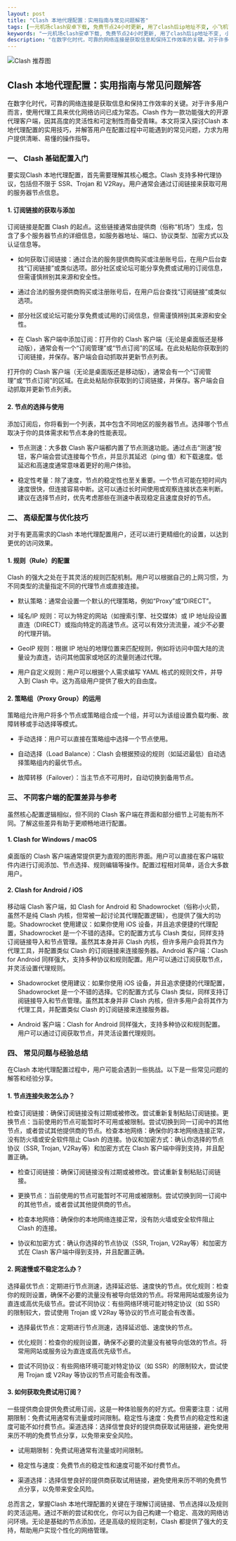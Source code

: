 ```yaml
---
layout: post
title: "Clash 本地代理配置：实用指南与常见问题解答"
tags: [一元机场clash安卓下载, 免费节点24小时更新, 用了clash后ip地址不变, 小飞机节点购买, clashforwindows节点没了]
keywords: "一元机场clash安卓下载, 免费节点24小时更新, 用了clash后ip地址不变, 小飞机节点购买, clashforwindows节点没了"
description: "在数字化时代，可靠的网络连接是获取信息和保持工作效率的关键。对于许多用户而言，使用代理工具来优化网络访问已成为常态。Clash 作为一款功能强大的开源代理客户端，因其高度的灵活性和可定制性而备受青睐。本文将深入探讨Clash 本地代理配置的实用技巧，并解答用户在配置过程中可能遇到的常见问题，力求为用户提供清晰、易懂的操作指导。"
---
```


![Clash 推荐图](https://clashjd.github.io/assets/img/机场节点购买.png)

## Clash 本地代理配置：实用指南与常见问题解答

在数字化时代，可靠的网络连接是获取信息和保持工作效率的关键。对于许多用户而言，使用代理工具来优化网络访问已成为常态。Clash 作为一款功能强大的开源代理客户端，因其高度的灵活性和可定制性而备受青睐。本文将深入探讨Clash 本地代理配置的实用技巧，并解答用户在配置过程中可能遇到的常见问题，力求为用户提供清晰、易懂的操作指导。

### 一、 Clash 基础配置入门

要实现Clash 本地代理配置，首先需要理解其核心概念。Clash 支持多种代理协议，包括但不限于 SSR、Trojan 和 V2Ray。用户通常会通过订阅链接来获取可用的服务器节点信息。

#### 1. 订阅链接的获取与添加

订阅链接是配置 Clash 的起点。这些链接通常由提供商（俗称“机场”）生成，包含了多个服务器节点的详细信息，如服务器地址、端口、协议类型、加密方式以及认证信息等。

- 如何获取订阅链接：通过合法的服务提供商购买或注册账号后，在用户后台查找“订阅链接”或类似选项。部分社区或论坛可能分享免费或试用的订阅信息，但需谨慎辨别其来源和安全性。

- 通过合法的服务提供商购买或注册账号后，在用户后台查找“订阅链接”或类似选项。

- 部分社区或论坛可能分享免费或试用的订阅信息，但需谨慎辨别其来源和安全性。

- 在 Clash 客户端中添加订阅：打开你的 Clash 客户端（无论是桌面版还是移动版），通常会有一个“订阅管理”或“节点订阅”的区域。在此处粘贴你获取到的订阅链接，并保存。客户端会自动抓取并更新节点列表。

打开你的 Clash 客户端（无论是桌面版还是移动版），通常会有一个“订阅管理”或“节点订阅”的区域。在此处粘贴你获取到的订阅链接，并保存。客户端会自动抓取并更新节点列表。

#### 2. 节点的选择与使用

添加订阅后，你将看到一个列表，其中包含不同地区的服务器节点。选择哪个节点取决于你的具体需求和节点本身的性能表现。

- 节点测速：大多数 Clash 客户端都内置了节点测速功能。通过点击“测速”按钮，客户端会尝试连接每个节点，并显示其延迟（ping 值）和下载速度。低延迟和高速度通常意味着更好的用户体验。

- 稳定性考量：除了速度，节点的稳定性也至关重要。一个节点可能在短时间内速度很快，但连接容易中断。这可以通过长时间使用或观察连接状态来判断。建议在选择节点时，优先考虑那些在测速中表现稳定且速度良好的节点。

### 二、 高级配置与优化技巧

对于有更高需求的Clash 本地代理配置用户，还可以进行更精细化的设置，以达到更优的访问效果。

#### 1. 规则（Rule）的配置

Clash 的强大之处在于其灵活的规则匹配机制。用户可以根据自己的上网习惯，为不同类型的流量指定不同的代理节点或直接连接。

- 默认策略：通常会设置一个默认的代理策略，例如“Proxy”或“DIRECT”。

- 域名/IP 规则：可以为特定的网站（如搜索引擎、社交媒体）或 IP 地址段设置直连（DIRECT）或指向特定的高速节点。这可以有效分流流量，减少不必要的代理开销。

- GeoIP 规则：根据 IP 地址的地理位置来匹配规则，例如将访问中国大陆的流量设为直连，访问其他国家或地区的流量则通过代理。

- 用户自定义规则：用户可以根据个人需求编写 YAML 格式的规则文件，并导入到 Clash 中。这为高级用户提供了极大的自由度。

#### 2. 策略组（Proxy Group）的运用

策略组允许用户将多个节点或策略组合成一个组，并可以为该组设置负载均衡、故障转移或手动选择等模式。

- 手动选择：用户可以直接在策略组中选择一个节点使用。

- 自动选择（Load Balance）：Clash 会根据预设的规则（如延迟最低）自动选择策略组内的最优节点。

- 故障转移（Failover）：当主节点不可用时，自动切换到备用节点。

### 三、 不同客户端的配置差异与参考

虽然核心配置逻辑相似，但不同的 Clash 客户端在界面和部分细节上可能有所不同。了解这些差异有助于更顺畅地进行配置。

#### 1. Clash for Windows / macOS

桌面版的 Clash 客户端通常提供更为直观的图形界面。用户可以直接在客户端软件内进行订阅添加、节点选择、规则编辑等操作。配置过程相对简单，适合大多数用户。

#### 2. Clash for Android / iOS

移动端 Clash 客户端，如 Clash for Android 和 Shadowrocket（俗称小火箭，虽然不是纯 Clash 内核，但常被一起讨论其代理配置逻辑），也提供了强大的功能。Shadowrocket 使用建议：如果你使用 iOS 设备，并且追求便捷的代理配置，Shadowrocket 是一个不错的选择。它的配置方式与 Clash 类似，同样支持订阅链接导入和节点管理。虽然其本身并非 Clash 内核，但许多用户会将其作为代理工具，并配置类似 Clash 的订阅链接来连接服务器。Android 客户端：Clash for Android 同样强大，支持多种协议和规则配置。用户可以通过订阅获取节点，并灵活设置代理规则。

- Shadowrocket 使用建议：如果你使用 iOS 设备，并且追求便捷的代理配置，Shadowrocket 是一个不错的选择。它的配置方式与 Clash 类似，同样支持订阅链接导入和节点管理。虽然其本身并非 Clash 内核，但许多用户会将其作为代理工具，并配置类似 Clash 的订阅链接来连接服务器。

- Android 客户端：Clash for Android 同样强大，支持多种协议和规则配置。用户可以通过订阅获取节点，并灵活设置代理规则。

### 四、 常见问题与经验总结

在Clash 本地代理配置过程中，用户可能会遇到一些挑战。以下是一些常见问题的解答和经验分享。

#### 1. 节点连接失败怎么办？

检查订阅链接：确保订阅链接没有过期或被修改。尝试重新复制粘贴订阅链接。更换节点：当前使用的节点可能暂时不可用或被限制。尝试切换到同一订阅中的其他节点，或者尝试其他提供商的节点。检查本地网络：确保你的本地网络连接正常，没有防火墙或安全软件阻止 Clash 的连接。协议和加密方式：确认你选择的节点协议（SSR, Trojan, V2Ray等）和加密方式在 Clash 客户端中得到支持，并且配置正确。

- 检查订阅链接：确保订阅链接没有过期或被修改。尝试重新复制粘贴订阅链接。

- 更换节点：当前使用的节点可能暂时不可用或被限制。尝试切换到同一订阅中的其他节点，或者尝试其他提供商的节点。

- 检查本地网络：确保你的本地网络连接正常，没有防火墙或安全软件阻止 Clash 的连接。

- 协议和加密方式：确认你选择的节点协议（SSR, Trojan, V2Ray等）和加密方式在 Clash 客户端中得到支持，并且配置正确。

#### 2. 网速慢或不稳定怎么办？

选择最优节点：定期进行节点测速，选择延迟低、速度快的节点。优化规则：检查你的规则设置，确保不必要的流量没有被导向低效的节点。将常用网站或服务设为直连或高优先级节点。尝试不同协议：有些网络环境可能对特定协议（如 SSR）的限制较大，尝试使用 Trojan 或 V2Ray 等协议的节点可能会有改善。

- 选择最优节点：定期进行节点测速，选择延迟低、速度快的节点。

- 优化规则：检查你的规则设置，确保不必要的流量没有被导向低效的节点。将常用网站或服务设为直连或高优先级节点。

- 尝试不同协议：有些网络环境可能对特定协议（如 SSR）的限制较大，尝试使用 Trojan 或 V2Ray 等协议的节点可能会有改善。

#### 3. 如何获取免费试用订阅？

一些提供商会提供免费试用订阅，这是一种体验服务的好方式。但需要注意：试用期限制：免费试用通常有流量或时间限制。稳定性与速度：免费节点的稳定性和速度可能不如付费节点。渠道选择：选择信誉良好的提供商获取试用链接，避免使用来历不明的免费节点分享，以免带来安全风险。

- 试用期限制：免费试用通常有流量或时间限制。

- 稳定性与速度：免费节点的稳定性和速度可能不如付费节点。

- 渠道选择：选择信誉良好的提供商获取试用链接，避免使用来历不明的免费节点分享，以免带来安全风险。

总而言之，掌握Clash 本地代理配置的关键在于理解订阅链接、节点选择以及规则的灵活运用。通过不断的尝试和优化，你可以为自己构建一个稳定、高效的网络访问环境。无论是基础的节点添加，还是高级的规则定制，Clash 都提供了强大的支持，帮助用户实现个性化的网络管理。